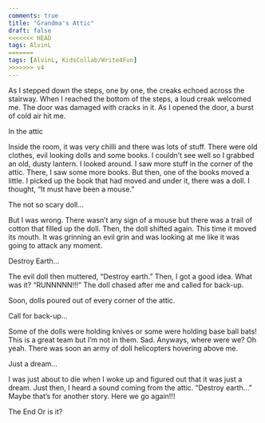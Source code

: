 ```yaml
---
comments: true
title: "Grandma's Attic"
draft: false
<<<<<<< HEAD
tags: AlvinL
=======
tags: [AlvinL, KidsCollab/Write4Fun]
>>>>>>> v4
---
```

 
As I stepped down the steps, one by one, the creaks echoed across the stairway. When I reached the bottom of the steps, a loud creak welcomed me. The door was damaged with cracks in it. As I opened the door, a burst of cold air hit me.

In the attic

Inside the room, it was very chilli and there was lots of stuff. There were old clothes, evil looking dolls and some books. I couldn’t see well so I grabbed an old, dusty lantern. I looked around. I saw more stuff in the corner of the attic. There, I saw some more books. But then, one of the books moved a little. I picked up the book that had moved and under it, there was a doll. I thought, “It must have been a mouse.”

The not so scary doll…

But I was wrong. There wasn’t any sign of a mouse but there was a trail of cotton that filled up the doll. Then, the doll shifted again. This time it moved its mouth. It was grinning an evil grin and was looking at me like it was going to attack any moment.

Destroy Earth…

The evil doll then muttered, “Destroy earth.” Then, I got a good idea. What was it? “RUNNNNN!!!” The doll chased after me and called for back-up.

Soon, dolls poured out of every corner of the attic.

Call for back-up…

Some of the dolls were holding knives or some were holding base ball bats! This is a great team but I’m not in them. Sad. Anyways, where were we? Oh yeah. There was soon an army of doll helicopters hovering above me.

Just a dream…

I was just about to die when I woke up and figured out that it was just a dream. Just then, I heard a sound coming from the attic. “Destroy earth…” Maybe that’s for another story. Here we go again!!!

The End
Or is it?
